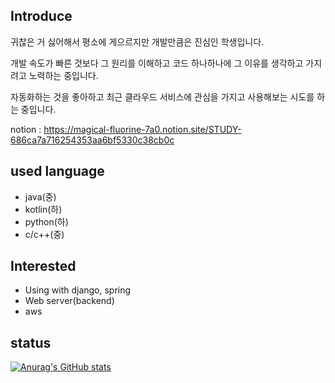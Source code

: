 Introduce
---
 귀찮은 거 싫어해서 평소에 게으르지만 개발만큼은 진심인 학생입니다.
 
 개발 속도가 빠른 것보다 그 원리를 이해하고 코드 하나하나에 그 이유를 생각하고 가지려고 노력하는 중입니다.
 
 자동화하는 것을 좋아하고 최근 클라우드 서비스에 관심을 가지고 사용해보는 시도를 하는 중입니다.
 
 notion : https://magical-fluorine-7a0.notion.site/STUDY-686ca7a716254353aa6bf5330c38cb0c

 
used language
---
* java(중)
* kotlin(하)
* python(하) 
* c/c++(중)
 
Interested
---
 - Using with django, spring
 - Web server(backend)
 - aws

status
---
[![Anurag's GitHub stats](https://github-readme-stats.vercel.app/api?username=Tianea2160)](https://github.com/anuraghazra/github-readme-stats)


<!--
**Tianea2160/Tianea2160** is a ✨ _special_ ✨ repository because its `README.md` (this file) appears on your GitHub profile.

Here are some ideas to get you started:

- 🔭 I’m currently working on ...
- 🌱 I’m currently learning ...
- 👯 I’m looking to collaborate on ...
- 🤔 I’m looking for help with ...
- 💬 Ask me about ...
- 📫 How to reach me: ...
- 😄 Pronouns: ...
- ⚡ Fun fact: ...
-->
